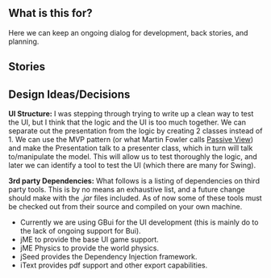## What is this for? ##

Here we can keep an ongoing dialog for development, back stories, and planning.


## Stories ##

## Design Ideas/Decisions ##

**UI Structure:**  I was stepping through trying to write up a clean way to test the UI, but I think that the logic and the UI is too much together.  We can separate out the presentation from the logic by creating 2 classes instead of 1.  We can use the MVP pattern (or what Martin Fowler calls [Passive View](http://martinfowler.com/eaaDev/PassiveScreen.html)) and make the Presentation talk to a presenter class, which in turn will talk to/manipulate the model.  This will allow us to test thoroughly the logic, and later we can identify a tool to test the UI (which there are many for Swing).

**3rd party Dependencies:** What follows is a listing of dependencies on third party tools.  This is by no means an exhaustive list, and a future change should make with the _.jar_ files included.  As of now some of these tools must be checked out from their source and compiled on your own machine.
  * Currently we are using GBui for the UI development (this is mainly do to the lack of ongoing support for Bui).
  * jME to provide the base UI game support.
  * jME Physics to provide the world physics.
  * jSeed provides the Dependency Injection framework.
  * iText provides pdf support and other export capabilities.